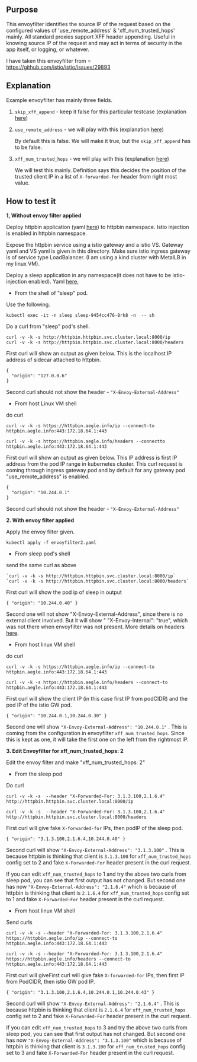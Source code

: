 ## Purpose

This envoyfilter identifies the source IP of the request based on the configured values of 'use_remote_address' & 'xff_num_trusted_hops' mainly. All standard proxies support XFF header appending. Useful in knowing source IP of the request and may act in terms of security in the app itself, or logging, or whatever.

I have taken this envoyfilter from = https://github.com/istio/istio/issues/29893

## Explanation
Example envoyfilter has mainly three fields.
1. `skip_xff_append` - keep it false for this particular testcase (explanation [here](https://www.envoyproxy.io/docs/envoy/latest/api-v3/extensions/filters/network/http_connection_manager/v3/http_connection_manager.proto))

2. `use_remote_address` - we will play with this (explanation [here](https://www.envoyproxy.io/docs/envoy/latest/api-v3/extensions/filters/network/http_connection_manager/v3/http_connection_manager.proto))

	By default this is false. We will make it true, but the  `skip_xff_append` has to be false.

3. `xff_num_trusted_hops` - we will play with this (explanation [here](https://www.envoyproxy.io/docs/envoy/latest/api-v3/extensions/filters/network/http_connection_manager/v3/http_connection_manager.proto))

	We will test this mainly. Definition says this decides the position of the trusted client IP in a list of `X-forwarded-for` header from right most value.



## How to test it

  **1, Without envoy filter applied**

Deploy httpbin application (yaml [here](https://github.com/istio/istio/blob/master/samples/httpbin/httpbin.yaml)) to httpbin namespace. Istio injection is enabled in httpbin namespace.

Expose the httpbin service using a istio gateway and a istio VS. Gateway yaml and VS yaml is given in this directory. Make sure istio ingress gateway is of service type LoadBalancer. (I am using a kind cluster with MetalLB in my linux VM).

Deploy a sleep application in any namespace(it does not have to be istio-injection enabled). Yaml [here.](https://github.com/istio/istio/blob/master/samples/sleep/sleep.yaml)

 - From the shell of "sleep" pod.

Use the following.

`kubectl exec -it -n sleep sleep-9454cc476-8rk8 -n  -- sh`

Do a curl from "sleep" pod's shell.

    curl -v -k -s http://httpbin.httpbin.svc.cluster.local:8000/ip
    curl -v -k -s http://httpbin.httpbin.svc.cluster.local:8000/headers

First curl will show an output as given below. This is the localhost IP address of sidecar attached to httpbin.	 

    {
      "origin": "127.0.0.6"
    }

Second curl should not show the header - `"X-Envoy-External-Address"`

 - From host Linux VM shell
 
 do curl

`curl -v -k -s https://httpbin.aegle.info/ip --connect-to httpbin.aegle.info:443:172.18.64.1:443`

`curl -v -k -s https://httpbin.aegle.info/headers --connectto httpbin.aegle.info:443:172.18.64.1:443`

First curl will show an output as given below. This IP address is first IP address from the pod IP range in kubernetes cluster. This curl request is coming through ingress gateway pod and by default for any gateway pod "use_remote_address" is enabled.

    {
      "origin": "10.244.0.1"
    }

Second curl should not show the header - `"X-Envoy-External-Address"`

 **2. With envoy filter applied**

Apply the envoy filter given. 

    kubectl apply -f envoyfilter2.yaml

 - From sleep pod's shell
 
 send the same curl as above

    `curl -v -k -s http://httpbin.httpbin.svc.cluster.local:8000/ip`
    `curl -v -k -s http://httpbin.httpbin.svc.cluster.local:8000/headers`

First curl will show the pod ip of sleep in output

`{
  "origin": "10.244.0.40"
}`

Second one will not show  "X-Envoy-External-Address", since there is no external client involved. But it will show " "X-Envoy-Internal": "true", which was not there when  envoyfilter was not present. More details on headers [here](https://www.envoyproxy.io/docs/envoy/latest/configuration/http/http_conn_man/headers#x-envoy-internal "here").

- From host linux VM shell

do curl

`curl -v -k -s https://httpbin.aegle.info/ip --connect-to httpbin.aegle.info:443:172.18.64.1:443`

`curl -v -k -s https://httpbin.aegle.info/headers --connect-to httpbin.aegle.info:443:172.18.64.1:443`

First curl will show the client IP (in this case first IP from podCIDR) and the pod IP of the istio GW pod.

`{
  "origin": "10.244.0.1,10.244.0.30"
}`

Second one will show `"X-Envoy-External-Address": "10.244.0.1"` . This is coming from the configuration in envoyfilter `xff_num_trusted_hops`. Since this is kept as one, it will take the first one on the left from the rightmost IP.

**3. Edit Envoyfilter for xff_num_trusted_hops: 2**

Edit the envoy filter and make "xff_num_trusted_hops: 2"

- From the sleep pod

Do curl

`curl -v -k -s  --header "X-Forwarded-For: 3.1.3.100,2.1.6.4" http://httpbin.httpbin.svc.cluster.local:8000/ip
`

`curl -v -k -s  --header "X-Forwarded-For: 3.1.3.100,2.1.6.4" http://httpbin.httpbin.svc.cluster.local:8000/headers
`

First curl will give fake `X-forwarded-for` IPs, then podIP of the sleep pod.

`{
  "origin": "3.1.3.100,2.1.6.4,10.244.0.40"
}`

Second curl will show `"X-Envoy-External-Address": "3.1.3.100"` . This is because httpbin is thinking that client is `3.1.3.100` for `xff_num_trusted_hops` config set to 2 and fake `X-Forwarded-For` header present in the curl request.

If you can edit `xff_num_trusted_hops`  to 1 and try the above two curls from sleep pod, you can see that first output has not changed. But second one has now `"X-Envoy-External-Address": "2.1.6.4"` which is because of httpbin is thinking that client is `2.1.6.4` for `xff_num_trusted_hops` config set to 1 and fake `X-Forwarded-For` header present in the curl request.

- From host linux VM shell

Send curls

`curl -v -k -s --header "X-Forwarded-For: 3.1.3.100,2.1.6.4" https://httpbin.aegle.info/ip --connect-to httpbin.aegle.info:443:172.18.64.1:443`

`curl -v -k -s --header "X-Forwarded-For: 3.1.3.100,2.1.6.4" https://httpbin.aegle.info/headers --connect-to httpbin.aegle.info:443:172.18.64.1:443`

First curl will giveFirst curl will give fake `X-forwarded-for` IPs, then first IP from PodCIDR, then istio GW pod IP.

`{
  "origin": "3.1.3.100,2.1.6.4,10.244.0.1,10.244.0.43"
}`



Second curl will show `"X-Envoy-External-Address": "2.1.6.4"` . This is because httpbin is thinking that client is `2.1.6.4` for `xff_num_trusted_hops` config set to 2 and fake `X-Forwarded-For` header present in the curl request.

If you can edit `xff_num_trusted_hops`  to 3 and try the above two curls from sleep pod, you can see that first output has not changed. But second one has now `"X-Envoy-External-Address": "3.1.3.100"` which is because of httpbin is thinking that client is `3.1.3.100` for `xff_num_trusted_hops` config set to 3 and fake `X-Forwarded-For` header present in the curl request.


